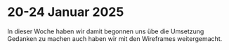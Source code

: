 # 20-24 Januar 2025

In dieser Woche haben wir damit begonnen uns übe die Umsetzung Gedanken zu machen auch haben wir mit den Wireframes weitergemacht.